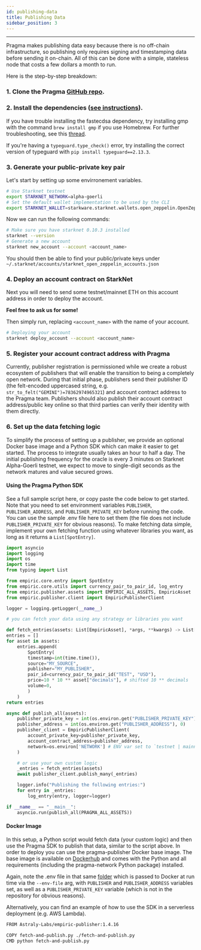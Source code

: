 ```yaml
---
id: publishing-data
title: Publishing Data
sidebar_position: 3
---
```


---

Pragma makes publishing data easy because there is no off-chain infrastructure, so publishing only requires signing and timestamping data before sending it on-chain. All of this can be done with a simple, stateless node that costs a few dollars a month to run.

Here is the step-by-step breakdown:

### 1. Clone the Pragma [GitHub repo](https://github.com/Astraly-Labs/Pragma).

### 2. Install the dependencies ([see instructions](https://github.com/Astraly-Labs/Pragma#setup)).

If you have trouble installing the fastecdsa dependency, try installing gmp with the command `brew install gmp` if you use Homebrew. For further troubleshooting, see this [thread](https://github.com/OpenZeppelin/nile/issues/22).

If you're having a `typeguard.type_check()` error, try installing the correct version of typeguard with `pip install typeguard==2.13.3`.

### 3. Generate your public-private key pair

Let's start by setting up some envirronement variables.

```sh
# Use Starknet testnet
export STARKNET_NETWORK=alpha-goerli
# Set the default wallet implementation to be used by the CLI
export STARKNET_WALLET=starkware.starknet.wallets.open_zeppelin.OpenZeppelinAccount
```

Now we can run the following commands:

```sh
# Make sure you have starknet 0.10.3 installed
starknet --version
# Generate a new account
starknet new_account --account <account_name>
```

You should then be able to find your public/private keys under `~/.starknet/accounts/starknet_open_zeppelin_accounts.json`

### 4. Deploy an account contract on StarkNet

Next you will need to send some testnet/mainnet ETH on this account address in order to deploy the account.

**Feel free to ask us for some!**

Then simply run, replacing `<account_name>` with the name of your account.

```sh
# Deploying your account
starknet deploy_account --account <account_name>
```

### 5. Register your account contract address with Pragma

Currently, publisher registration is permissioned while we create a robust ecosystem of publishers that will enable the transition to being a completely open network. During that initial phase, publishers send their publisher ID (the felt-encoded uppercased string, e.g. `str_to_felt("GEMINI")=78362974965321`) and account contract address to the Pragma team. Publishers should also publish their account contract address/public key online so that third parties can verify their identity with them directly.

### 6. Set up the data fetching logic

To simplify the process of setting up a publisher, we provide an optional Docker base image and a Python SDK which can make it easier to get started. The process to integrate usually takes an hour to half a day.
The initial publishing frequency for the oracle is every 3 minutes on Starknet Alpha-Goerli testnet, we expect to move to single-digit seconds as the network matures and value secured grows.

#### Using the Pragma Python SDK

See a full sample script here, or copy paste the code below to get started. Note that you need to set environment variables `PUBLISHER`, `PUBLISHER_ADDRESS`, and `PUBLISHER_PRIVATE_KEY` before running the code. You can use the sample .env file here to set them (the file does not include `PUBLISHER_PRIVATE_KEY` for obvious reasons).
To make fetching data simple, implement your own fetching function using whatever libraries you want, as long as it returns a `List[SpotEntry]`.

```python
import asyncio
import logging
import os
import time
from typing import List

from empiric.core.entry import SpotEntry
from empiric.core.utils import currency_pair_to_pair_id, log_entry
from empiric.publisher.assets import EMPIRIC_ALL_ASSETS, EmpiricAsset
from empiric.publisher.client import EmpiricPublisherClient

logger = logging.getLogger(__name__)

# you can fetch your data using any strategy or libraries you want

def fetch_entries(assets: List[EmpiricAsset], *args, **kwargs) -> List[SpotEntry]:
entries = []
for asset in assets:
    entries.append(
        SpotEntry(
        timestamp=int(time.time()),
        source="MY_SOURCE",
        publisher="MY_PUBLISHER",
        pair_id=currency_pair_to_pair_id("TEST", "USD"),
        price=10 * 10 ** asset["decimals"], # shifted 10 ** decimals
        volume=0,
        )
    )
return entries

async def publish_all(assets):
    publisher_private_key = int(os.environ.get("PUBLISHER_PRIVATE_KEY"), 0)
    publisher_address = int(os.environ.get("PUBLISHER_ADDRESS"), 0)
    publisher_client = EmpiricPublisherClient(
        account_private_key=publisher_private_key,
        account_contract_address=publisher_address,
        network=os.environ['NETWORK'] # ENV var set to `testnet | mainnet`
    )

    # or use your own custom logic
    _entries = fetch_entries(assets)
    await publisher_client.publish_many(_entries)

    logger.info("Publishing the following entries:")
    for entry in _entries:
        log_entry(entry, logger=logger)

if __name__ == "__main__":
    asyncio.run(publish_all(PRAGMA_ALL_ASSETS))

```

#### Docker Image

In this setup, a Python script would fetch data (your custom logic) and then use the Pragma SDK to publish that data, similar to the script above. In order to deploy you can use the pragma-publisher Docker base image. The base image is available on [Dockerhub](https://hub.docker.com/r/astralylabs/pragma-publisher) and comes with the Python and all requirements (including the pragma-network Python package) installed.

Again, note the .env file in that same [folder](https://github.com/Astraly-Labs/Pragma/tree/master/stagecoach/jobs/publishers/publish-all) which is passed to Docker at run time via the `--env-file` arg, with `PUBLISHER` and `PUBLISHER_ADDRESS` variables set, as well as a `PUBLISHER_PRIVATE_KEY` variable (which is not in the repository for obvious reasons).

Alternatively, you can find an example of how to use the SDK in a serverless deployment (e.g. AWS Lambda).

```bash
FROM Astraly-Labs/empiric-publisher:1.4.16

COPY fetch-and-publish.py ./fetch-and-publish.py
CMD python fetch-and-publish.py
```
